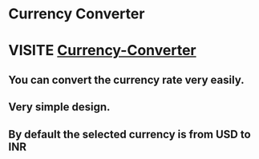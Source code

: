 # Currency Converter

# VISITE [Currency-Converter](https://sanju-1114.github.io/currencyConverter/)

## You can convert the currency rate very easily.
## Very simple design.
## By default the selected currency is from USD to INR